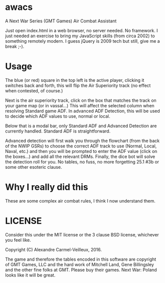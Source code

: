 # awacs

A Next War Series (GMT Games) Air Combat Assistant

Just open index.html in a web browser, no server needed. No framework. I just
needed an exercise to bring my JavaScript skills (from circa 2002) to something
remotely modern. I guess jQuery is 2009 tech but still, give me a break ;-).

# Usage

The blue (or red) square in the top left is the active player, clicking it
switches back and forth, this will flip the Air Superiority track (no effect
when contested, of course.)

Next is the air superiority track, click on the box that matches the track on
your game map (or in vassal...) This will affect the selected column when
resolving Standard game ADF. In advanced ADF Detection, this will be used to
decide which ADF values to use, normal or local.

Below that is a modal bar, only Standard ADF and Advanced Detection are
currently handled. Standard ADF is straightforward.

Advanced detection will first walk you through the flowchart (from the back of
the NWIP GSRs) to choose the correct ADF track to use (Normal, Local, Naval, etc.)
and then you will be prompted to enter the ADF value (click on the boxes...) and
add all the relevant DRMs. Finally, the dice bot will solve the detection roll
for you. No tables, no fuss, no more forgetting 25.1 #3b or some other esoteric
clause.

# Why I really did this

These are some complex air combat rules, I think I now understand them.

# LICENSE

Consider this under the MIT license or the 3 clause BSD license, whichever you
feel like.

Copyright (C) Alexandre Carmel-Veilleux, 2016.

The game and therefore the tables encoded in this software are copyright of
GMT Games, LLC and the hard work of Mitchell Land, Gene Billingsley and the other
fine folks at GMT. Please buy their games. Next War: Poland looks like it will
be great.
